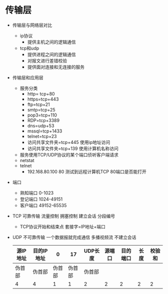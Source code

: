 # 传输层

+ 传输层与网络层对比
  + ip协议 
    + 提供主机之间的逻辑通信
  + tcp和udp 
    + 提供进程之间的逻辑通信
    + 对报文进行差错校验
    + 提供面对连接和无连接的服务

+ 传输层和应用层
  + 服务分类
    + http= tcp+80
    + https=tcp+443
    + ftp=tcp+21
    + smtp=tcp+25
    + pop3=tcp+110
    + RDP=tcp+3389
    + dns=udp+53
    + mssql=tcp+1433
    + telnet=tcp+23
    + 访问共享文件夹=tcp+445 使用ip地址访问
    + 访问共享文件夹=tcp+139 使用计算机名称访问
  + 服务使用TCP/UDP协议的某个端口侦听客户端请求
  + netstat
  + telnet 
    + 192.168.80.100 80 测试到远程计算机TCP 80端口是否能打开
+ 端口
  + 熟知端口 0-1023
  + 登记端口 1024-49151
  + 客户端口 49152-65535

+ TCP 可靠传输 流量控制 拥塞控制 建立会话 分段编号

  + TCP协议开始和结束点 套接字=IP地址+端口

+ UDP 不可靠传输 一个数据报就完成通信 多播视频流 不建立会话

  | 源IP地址 | 目的IP地址 | 0      | 17     | UDP长度 | 源端口 | 目的端口 | 长度 | 校验和 |
  | -------- | ---------- | ------ | ------ | ------- | ------ | -------- | ---- | ------ |
  | 伪首部   | 伪首部     | 伪首部 | 伪首部 | 伪首部  |        |          |      |        |
  | 4        | 4          | 1      | 1      | 2       | 2      | 2        | 2    | 2      |

  
